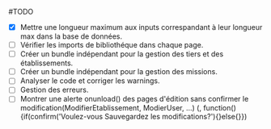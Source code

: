 #TODO
- [x] Mettre une longueur maximum aux inputs correspandant à leur longueur max dans la base de données.
- [ ] Vérifier les imports de bibliothéque dans chaque page.
- [ ] Créer un bundle indépendant pour la gestion des tiers et des établissements.
- [ ] Créer un bundle indépendant pour la gestion des missions.
- [ ] Analyser le code et corriger les warnings.
- [ ] Gestion des erreurs.
- [ ] Montrer une alerte onunload() des pages d'édition sans confirmer le modification(ModifierEtablissement, ModierUser, ...)
        (<body onunload="function()">, function(){if(confirm('Voulez-vous Sauvegardez les modifications?'){}else{}})